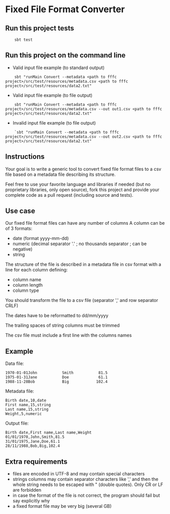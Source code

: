 # Fixed File Format Converter

## Run this project tests
```
    sbt test
```
## Run this project on the command line

* Valid input file example (to standard output)
```
    sbt "runMain Convert --metadata <path to fffc project>/src/test/resources/metadata.csv <path to fffc project>/src/test/resources/data2.txt"
```

* Valid input file example (to file output)
```
    sbt "runMain Convert --metadata <path to fffc project>/src/test/resources/metadata.csv --out out1.csv <path to fffc project>/src/test/resources/data2.txt"
```

* Invalid input file example (to file output)
```
    `sbt "runMain Convert --metadata <path to fffc project>/src/test/resources/metadata.csv --out out2.csv <path to fffc project>/src/test/resources/data2.txt"
```

## Instructions

Your goal is to write a generic tool to convert fixed file format files to a csv file based on a metadata file describing its structure.

Feel free to use your favorite language and libraries if needed (but no proprietary libraries, only open source), fork this project and provide your complete code as a pull request (including source and tests).

## Use case

Our fixed file format files can have any number of columns
A column can be of 3 formats:
* date (format yyyy-mm-dd)
* numeric (decimal separator '.' ; no thousands separator ; can be negative)
* string

The structure of the file is described in a metadata file in csv format with a line for each column defining:
* column name
* column length
* column type

You should transform the file to a csv file (separator ',' and row separator CRLF)

The dates have to be reformatted to dd/mm/yyyy

The trailing spaces of string columns must be trimmed

The csv file must include a first line with the columns names

## Example

Data file:
```
1970-01-01John           Smith           81.5
1975-01-31Jane           Doe             61.1
1988-11-28Bob            Big            102.4
```

Metadata file:
```
Birth date,10,date
First name,15,string
Last name,15,string
Weight,5,numeric
```

Output file:
```
Birth date,First name,Last name,Weight
01/01/1970,John,Smith,81.5
31/01/1975,Jane,Doe,61.1
28/11/1988,Bob,Big,102.4
```

## Extra requirements
* files are encoded in UTF-8 and may contain special characters
* strings columns may contain separator characters like ',' and then the whole string needs to be escaped with " (double quotes). Only CR or LF are forbidden
* in case the format of the file is not correct, the program should fail but say explicitly why
* a fixed format file may be very big (several GB)
